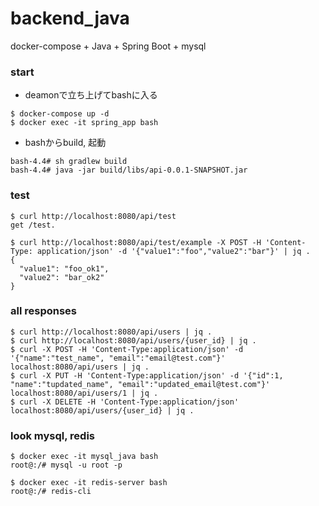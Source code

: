 # backend_java
docker-compose + Java + Spring Boot + mysql

### start
- deamonで立ち上げてbashに入る
```
$ docker-compose up -d
$ docker exec -it spring_app bash
```
- bashからbuild, 起動
```
bash-4.4# sh gradlew build
bash-4.4# java -jar build/libs/api-0.0.1-SNAPSHOT.jar
```

### test
```
$ curl http://localhost:8080/api/test
get /test.

$ curl http://localhost:8080/api/test/example -X POST -H 'Content-Type: application/json' -d '{"value1":"foo","value2":"bar"}' | jq .
{
  "value1": "foo_ok1",
  "value2": "bar_ok2"
}
```

### all responses
```
$ curl http://localhost:8080/api/users | jq .
$ curl http://localhost:8080/api/users/{user_id} | jq . 
$ curl -X POST -H 'Content-Type:application/json' -d '{"name":"test_name", "email":"email@test.com"}' localhost:8080/api/users | jq .
$ curl -X PUT -H 'Content-Type:application/json' -d '{"id":1, "name":"tupdated_name", "email":"updated_email@test.com"}' localhost:8080/api/users/1 | jq .
$ curl -X DELETE -H 'Content-Type:application/json'  localhost:8080/api/users/{user_id} | jq .
```

### look mysql, redis
```
$ docker exec -it mysql_java bash
root@:/# mysql -u root -p

$ docker exec -it redis-server bash
root@:/# redis-cli
```

